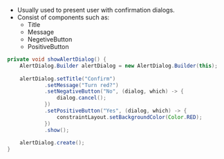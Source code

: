 - Usually used to present user with confirmation dialogs.
- Consist of components such as:
	- Title
	- Message
	- NegetiveButton
	- PositiveButton

```java
private void showAlertDialog() {  
    AlertDialog.Builder alertDialog = new AlertDialog.Builder(this);  
  
    alertDialog.setTitle("Confirm")  
            .setMessage("Turn red?")  
            .setNegativeButton("No", (dialog, which) -> {  
                dialog.cancel();  
            })  
            .setPositiveButton("Yes", (dialog, which) -> {  
                constraintLayout.setBackgroundColor(Color.RED);  
            })  
            .show();  
  
    alertDialog.create();  
}
```